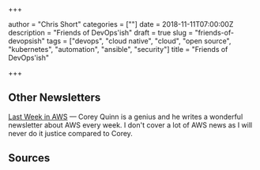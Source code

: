 +++

author = "Chris Short"
categories = [""]
date = 2018-11-11T07:00:00Z
description = "Friends of DevOps'ish"
draft = true
slug = "friends-of-devopsish"
tags = ["devops", "cloud native", "cloud", "open source", "kubernetes", "automation", "ansible", "security"]
title = "Friends of DevOps'ish"

+++

## Other Newsletters

[Last Week in AWS](http://lastweekinaws.com) — Corey Quinn is a genius and he writes a wonderful newsletter about AWS every week. I don't cover a lot of AWS news as I will never do it justice compared to Corey.

## Sources